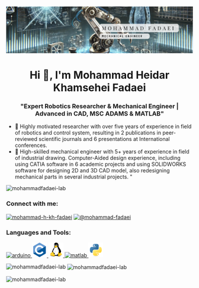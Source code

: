 ![logo](https://github.com/mohammadfadaei-lab/mohammadfadaei-lab/blob/main/Beige%20Simple%20Elegant%20Personal%20LinkedIn%20Banner.png)
<h1 align="center">Hi 👋, I'm Mohammad Heidar Khamsehei Fadaei</h1>
<h3 align="center">"Expert Robotics Researcher & Mechanical Engineer | Advanced in CAD, MSC ADAMS & MATLAB"</h3>

- 🔭 Highly motivated researcher with over five years of experience in field of robotics and control system, resulting in 2 publications in peer-reviewed scientific journals and 6 presentations at International conferences.
- 🔭 High-skilled mechanical engineer with 5+ years of experience in field of industrial drawing. Computer-Aided design experience, including using CATIA software in 6 academic projects and using SOLIDWORKS software for designing 2D and 3D CAD model, also redesigning mechanical parts in several industrial projects.
"
<p align="left"> <img src="https://komarev.com/ghpvc/?username=mohammadfadaei-lab&label=Profile%20views&color=0e75b6&style=flat" alt="mohammadfadaei-lab" /> </p>

<h3 align="left">Connect with me:</h3>
<p align="left">
<a href="https://linkedin.com/in/mohammad-h-kh-fadaei" target="blank"><img align="center" src="https://raw.githubusercontent.com/rahuldkjain/github-profile-readme-generator/master/src/images/icons/Social/linked-in-alt.svg" alt="mohammad-h-kh-fadaei" height="30" width="40" /></a>
<a href="https://medium.com/@mohammad-fadaei" target="blank"><img align="center" src="https://raw.githubusercontent.com/rahuldkjain/github-profile-readme-generator/master/src/images/icons/Social/medium.svg" alt="@mohammad-fadaei" height="30" width="40" /></a>
</p>

<h3 align="left">Languages and Tools:</h3>
<p align="left"> <a href="https://www.arduino.cc/" target="_blank" rel="noreferrer"> <img src="https://cdn.worldvectorlogo.com/logos/arduino-1.svg" alt="arduino" width="40" height="40"/> </a> <a href="https://www.cprogramming.com/" target="_blank" rel="noreferrer"> <img src="https://raw.githubusercontent.com/devicons/devicon/master/icons/c/c-original.svg" alt="c" width="40" height="40"/> </a> <a href="https://www.linux.org/" target="_blank" rel="noreferrer"> <img src="https://raw.githubusercontent.com/devicons/devicon/master/icons/linux/linux-original.svg" alt="linux" width="40" height="40"/> </a> <a href="https://www.mathworks.com/" target="_blank" rel="noreferrer"> <img src="https://upload.wikimedia.org/wikipedia/commons/2/21/Matlab_Logo.png" alt="matlab" width="40" height="40"/> </a> <a href="https://www.python.org" target="_blank" rel="noreferrer"> <img src="https://raw.githubusercontent.com/devicons/devicon/master/icons/python/python-original.svg" alt="python" width="40" height="40"/> </a> </p>

<p><img align="left" src="https://github-readme-stats.vercel.app/api/top-langs?username=mohammadfadaei-lab&show_icons=true&locale=en&layout=compact" alt="mohammadfadaei-lab" /></p>

<p>&nbsp;<img align="center" src="https://github-readme-stats.vercel.app/api?username=mohammadfadaei-lab&show_icons=true&locale=en" alt="mohammadfadaei-lab" /></p>

<p><img align="center" src="https://github-readme-streak-stats.herokuapp.com/?user=mohammadfadaei-lab&" alt="mohammadfadaei-lab" /></p>


<!--
**mohammadfadaei-lab/mohammadfadaei-lab** is a ✨ _special_ ✨ repository because its `README.md` (this file) appears on your GitHub profile.

Here are some ideas to get you started:

- 🔭 I’m currently working on ...
- 🌱 I’m currently learning ...
- 👯 I’m looking to collaborate on ...
- 🤔 I’m looking for help with ...
- 💬 Ask me about ...
- 📫 How to reach me: ...
- 😄 Pronouns: ...
- ⚡ Fun fact: ...
-->
